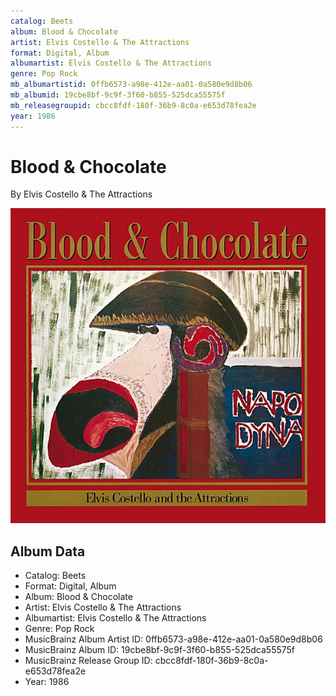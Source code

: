 ```yaml
---
catalog: Beets
album: Blood & Chocolate
artist: Elvis Costello & The Attractions
format: Digital, Album
albumartist: Elvis Costello & The Attractions
genre: Pop Rock
mb_albumartistid: 0ffb6573-a98e-412e-aa01-0a580e9d8b06
mb_albumid: 19cbe8bf-9c9f-3f60-b855-525dca55575f
mb_releasegroupid: cbcc8fdf-180f-36b9-8c0a-e653d78fea2e
year: 1986
---
```


# Blood & Chocolate

By Elvis Costello & The Attractions

![](../../assets/beetscovers/Elvis_Costello_and_The_Attractions-Blood_and_Chocolate.jpg)

## Album Data

- Catalog: Beets
- Format: Digital, Album
- Album: Blood & Chocolate
- Artist: Elvis Costello & The Attractions
- Albumartist: Elvis Costello & The Attractions
- Genre: Pop Rock
- MusicBrainz Album Artist ID: 0ffb6573-a98e-412e-aa01-0a580e9d8b06
- MusicBrainz Album ID: 19cbe8bf-9c9f-3f60-b855-525dca55575f
- MusicBrainz Release Group ID: cbcc8fdf-180f-36b9-8c0a-e653d78fea2e
- Year: 1986

